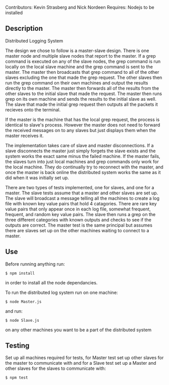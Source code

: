 Contributors: Kevin Strasberg and Nick Nordeen
Requires: Nodejs to be installed

## Description
Distributed Logging System

The design we chose to follow is a master-slave design. There is one master node and multiple slave nodes that report to the master. If a grep command is executed on any of the slave nodes, the grep command is run locally on the local slave machine and the grep command is sent to the master. The master then broadcasts that grep command to all of the other slaves excluding the one that made the grep request. The other slaves then run the grep command on their own machines and output the results directly to the master. The master then forwards all of the results from the other slaves to the initial slave that made the request. The master then runs grep on its own machine and sends the results to the initial slave as well. The slave that made the initial grep request then outputs all the packets it recieves onto the terminal.

If the master is the machine that has the local grep request, the process is identical to slave's process. However the master does not need to forward the received messages on to any slaves but just displays them when the master receives it. 

The implementation takes care of slave and master disconnections. If a slave disconnects the master just simply forgets the slave exists and the system works the exact same minus the failed machine. If the master fails, the slaves turn into just local machines and grep commands only work for the local machine. They do continually try to reconnect with the master, and once the master is back online the distributed system works the same as it did when it was initially set up.

There are two types of tests implemented, one for slaves, and one for a master. The slave tests assume that a master and other slaves are set up. The slave will broadcast a message telling all the machines to create a log file with known key value pairs that hold 4 catagories. There are rare key value pairs that only appear once in each log file, somewhat frequent, frequent, and random key value pairs. The slave then runs a grep on the three different categories with known outputs and checks to see if the outputs are correct. The master test is the same principal but assumes there are slaves set up on the other machines waiting to connect to a master.

## Use
Before running anything run:

	$ npm install

in order to install all the node dependancies.

To run the distributed log system run on one machine:

	$ node Master.js 

and run:

	$ node Slave.js

on any other machines you want to be a part of the distributed system

## Testing
Set up all machines required for tests, for Master test set up other slaves for the master to communicate with and for a Slave test set up a Master and other slaves for the slaves to communicate with:

	$ npm test
